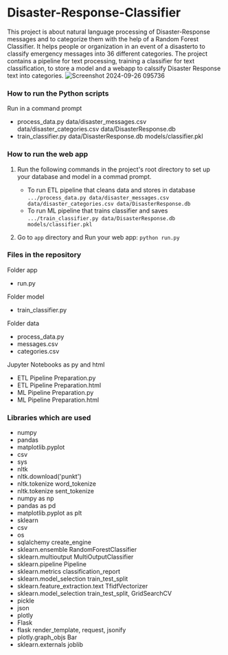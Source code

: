 # Disaster-Response-Classifier
This project is about natural language processing of Disaster-Response messages and to categorize them with the help of a Random Forest Classifier. It helps people or organization in an event of a disasterto to classify emergency messages into 36 different categories. The project contains a pipeline for text processing, training a classifier for text classification, to store a model and a webapp to calssify Disaster Response text into categories.
![Screenshot 2024-09-26 095736](https://github.com/user-attachments/assets/01ac3cd1-9cbe-4118-b82e-d666e5eddec1)

### How to run the Python scripts
 Run in a command prompt 
- process_data.py data/disaster_messages.csv data/disaster_categories.csv data/DisasterResponse.db
- train_classifier.py data/DisasterResponse.db models/classifier.pkl

### How to run the web app 
1. Run the following commands in the project's root directory to set up your database and model in a commad prompt.

    - To run ETL pipeline that cleans data and stores in database
        `.../process_data.py data/disaster_messages.csv data/disaster_categories.csv data/DisasterResponse.db`
    - To run ML pipeline that trains classifier and saves
        `.../train_classifier.py data/DisasterResponse.db models/classifier.pkl`

3. Go to `app` directory and Run your web app: `python run.py`


### Files in the repository
Folder app
- run.py

Folder model
- train_classifier.py
  
Folder data
- process_data.py
- messages.csv
- categories.csv

Jupyter Notebooks as py and html
- ETL Pipeline Preparation.py
- ETL Pipeline Preparation.html
- ML Pipeline Preparation.py
- ML Pipeline Preparation.html


### Libraries which are used
- numpy 
- pandas
- matplotlib.pyplot 
- csv
- sys
- nltk
- nltk.download('punkt')
- nltk.tokenize word_tokenize
- nltk.tokenize sent_tokenize
- numpy as np
- pandas as pd
- matplotlib.pyplot as plt
- sklearn
- csv
- os
- sqlalchemy  create_engine
- sklearn.ensemble RandomForestClassifier
- sklearn.multioutput MultiOutputClassifier
- sklearn.pipeline Pipeline
- sklearn.metrics classification_report
- sklearn.model_selection train_test_split
- sklearn.feature_extraction.text TfidfVectorizer
- sklearn.model_selection train_test_split, GridSearchCV
- pickle
- json
- plotly
- Flask
- flask render_template, request, jsonify
- plotly.graph_objs Bar
- sklearn.externals joblib


